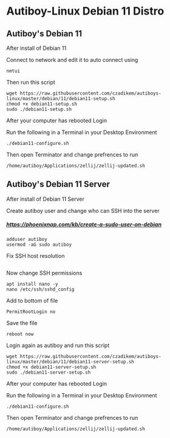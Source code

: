 # Autiboy-Linux Debian 11 Distro

## Autiboy's Debian 11
After install of Debian 11

Connect to network and edit it to auto connect using

`nmtui`

Then run this script
```
wget https://raw.githubusercontent.com/czadikem/autiboys-linux/master/debian/11/debian11-setup.sh
chmod +x debian11-setup.sh
sudo ./debian11-setup.sh
```
After your computer has rebooted Login

Run the following in a Terminal in your Desktop Environment

```./debian11-configure.sh```

Then open Terminator and change prefrences to run

```/home/autiboy/Applications/zellij/zellij-updated.sh```


## Autiboy's Debian 11 Server
After install of Debian 11 Server

Create autiboy user and change who can SSH into the server
##### https://phoenixnap.com/kb/create-a-sudo-user-on-debian
```
adduser autiboy
usermod -aG sudo autiboy
```

Fix SSH host resolution
```
```

Now change SSH permissions

```
apt install nano -y
nano /etc/ssh/sshd_config
```

Add to bottom of file

```PermitRootLogin no```

Save the file

```reboot now```

Login again as autiboy and run this script
```
wget https://raw.githubusercontent.com/czadikem/autiboys-linux/master/debian/11/debian11-server-setup.sh
chmod +x debian11-server-setup.sh
sudo ./debian11-server-setup.sh
```
After your computer has rebooted Login

Run the following in a Terminal in your Desktop Environment

```./debian11-configure.sh```

Then open Terminator and change prefrences to run

```/home/autiboy/Applications/zellij/zellij-updated.sh```

